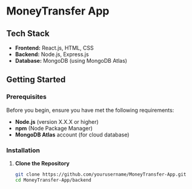# MoneyTransfer App


## Tech Stack
- **Frontend:** React.js, HTML, CSS
- **Backend:** Node.js, Express.js
- **Database:** MongoDB (using MongoDB Atlas)

## Getting Started

### Prerequisites
Before you begin, ensure you have met the following requirements:
- **Node.js** (version X.X.X or higher)
- **npm** (Node Package Manager)
- **MongoDB Atlas** account (for cloud database)

### Installation
1. **Clone the Repository**
   ```bash
   git clone https://github.com/yourusername/MoneyTransfer-App.git
   cd MoneyTransfer-App/backend

